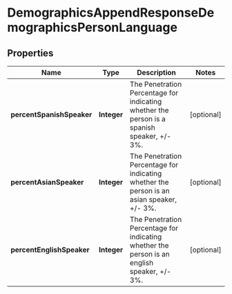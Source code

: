 

# DemographicsAppendResponseDemographicsPersonLanguage

## Properties

Name | Type | Description | Notes
------------ | ------------- | ------------- | -------------
**percentSpanishSpeaker** | **Integer** | The Penetration Percentage for indicating whether the person is a spanish speaker, +/- 3%. |  [optional]
**percentAsianSpeaker** | **Integer** | The Penetration Percentage for indicating whether the person is an asian speaker, +/- 3%. |  [optional]
**percentEnglishSpeaker** | **Integer** | The Penetration Percentage for indicating whether the person is an english speaker, +/- 3%. |  [optional]




